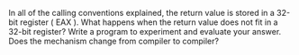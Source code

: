 In all of the calling conventions explained, the return value is stored in a 32-bit register ( EAX ). What happens when the return value does not fit in a 32-bit register? Write a program to experiment and evaluate your answer. Does the mechanism change from compiler to compiler?

